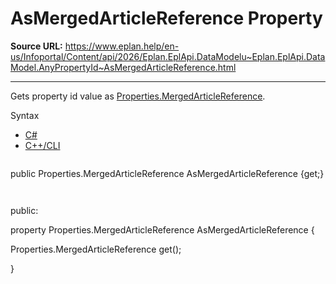 # AsMergedArticleReference Property

**Source URL:** https://www.eplan.help/en-us/Infoportal/Content/api/2026/Eplan.EplApi.DataModelu~Eplan.EplApi.DataModel.AnyPropertyId~AsMergedArticleReference.html

---

Gets property id value as [Properties.MergedArticleReference](Eplan.EplApi.DataModelu~Eplan.EplApi.DataModel.Properties+MergedArticleReference.html).

Syntax

- [C#](#i-syntax-CS)
- [C++/CLI](#i-syntax-CPP2005)

```
```
public Properties.MergedArticleReference AsMergedArticleReference {get;}
```
```

```
```
public:

property Properties.MergedArticleReference AsMergedArticleReference {

   Properties.MergedArticleReference get();

}
```
```
